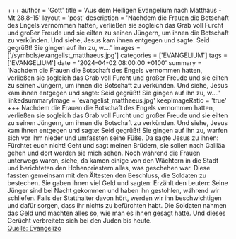 +++
author = 'Gott'
title = 'Aus dem Heiligen Evangelium nach Matthäus - Mt 28,8-15'
layout = 'post'
description = 'Nachdem die Frauen die Botschaft des Engels vernommen hatten, verließen sie sogleich das Grab voll Furcht und großer Freude und sie eilten zu seinen Jüngern, um ihnen die Botschaft zu verkünden. Und siehe, Jesus kam ihnen entgegen und sagte: Seid gegrüßt! Sie gingen auf ihn zu, w....'
images = ['/symbols/evangelist_matthaeus.jpg']
categories = ['EVANGELIUM']
tags = ['EVANGELIUM']
date = '2024-04-02 08:00:00 +0100'
summary = 'Nachdem die Frauen die Botschaft des Engels vernommen hatten, verließen sie sogleich das Grab voll Furcht und großer Freude und sie eilten zu seinen Jüngern, um ihnen die Botschaft zu verkünden. Und siehe, Jesus kam ihnen entgegen und sagte: Seid gegrüßt! Sie gingen auf ihn zu, w....'
linkedsummaryImage = 'evangelist_matthaeus.jpg'
keepImageRatio = 'true'
+++
Nachdem die Frauen die Botschaft des Engels vernommen hatten, verließen sie sogleich das Grab voll Furcht und großer Freude und sie eilten zu seinen Jüngern, um ihnen die Botschaft zu verkünden.
Und siehe, Jesus kam ihnen entgegen und sagte: Seid gegrüßt! Sie gingen auf ihn zu, warfen sich vor ihm nieder und umfassten seine Füße.<!--more-->
Da sagte Jesus zu ihnen: Fürchtet euch nicht! Geht und sagt meinen Brüdern, sie sollen nach Galiläa gehen und dort werden sie mich sehen.
Noch während die Frauen unterwegs waren, siehe, da kamen einige von den Wächtern in die Stadt und berichteten den Hohenpriestern alles, was geschehen war.
Diese fassten gemeinsam mit den Ältesten den Beschluss, die Soldaten zu bestechen. Sie gaben ihnen viel Geld
und sagten: Erzählt den Leuten: Seine Jünger sind bei Nacht gekommen und haben ihn gestohlen, während wir schliefen.
Falls der Statthalter davon hört, werden wir ihn beschwichtigen und dafür sorgen, dass ihr nichts zu befürchten habt.
Die Soldaten nahmen das Geld und machten alles so, wie man es ihnen gesagt hatte. Und dieses Gerücht verbreitete sich bei den Juden bis heute.<br> [Quelle: Evangelizo](https://evangeliumtagfuertag.org/DE/gospel)